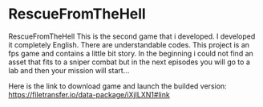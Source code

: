 # RescueFromTheHell
RescueFromTheHell   This is the second game that i developed. I developed it completely English. There are understandable codes. This project is an fps game and contains a little bit story. In the beginning i could not find an asset that fits to a sniper combat but in the next episodes you will go to a lab and then your mission will start... 

Here is the link to download game and launch the builded version:  https://filetransfer.io/data-package/iXjILXN1#link
